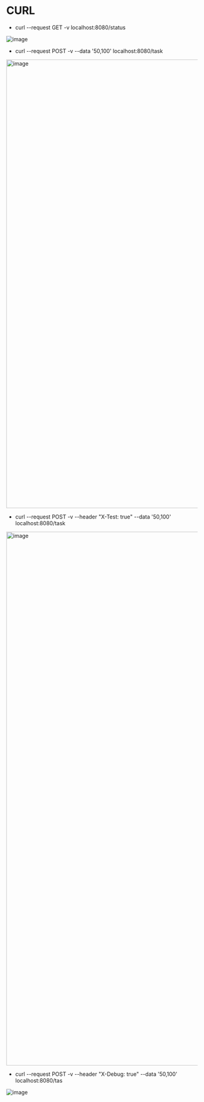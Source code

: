 # CURL

* curl --request GET -v localhost:8080/status

![image](https://user-images.githubusercontent.com/33277588/198174654-17285747-9345-4991-93dd-e377e51f8745.png)

* curl --request POST -v --data '50,100' localhost:8080/task

<img width="1181" alt="image" src="https://user-images.githubusercontent.com/33277588/198173066-2ba35359-b74d-45e2-a75f-db00138ea775.png">

* curl --request POST -v --header "X-Test: true" --data '50,100' localhost:8080/task

<img width="1405" alt="image" src="https://user-images.githubusercontent.com/33277588/198173301-a85a79cc-2e72-49aa-983a-0596dbe67d5b.png">

* curl --request POST -v --header "X-Debug: true" --data '50,100' localhost:8080/tas

![image](https://user-images.githubusercontent.com/33277588/198174547-36732180-a12e-4dbc-beeb-528faf37f2c5.png)

